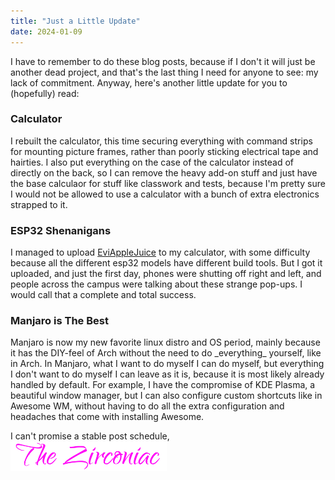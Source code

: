 ```yaml
---
title: "Just a Little Update"
date: 2024-01-09
---
```

I have to remember to do these blog posts, because if I don't it will just be another dead project, and that's the last thing I need for anyone to see: my lack of commitment. Anyway, here's another little update for you to (hopefully) read:
<br>
<h3 id="heading">Calculator</h3>
I rebuilt the calculator, this time securing everything with command strips for mounting picture frames, rather than poorly sticking electrical tape and hairties. I also put everything on the case of the calculator instead of directly on the back, so I can remove the heavy add-on stuff and just have the base calculaor for stuff like classwork and tests, because I'm pretty sure I would not be allowed to use a calculator with a bunch of extra electronics strapped to it.
<br>
<h3 id="heading">ESP32 Shenanigans</h3>
I managed to upload <a href="https://github.com/ckcr4lyf/EvilAppleJuice-ESP32" target="_blank" rel="noopener noreferrer">EviAppleJuice</a> to my calculator, with some difficulty because all the different esp32 models have different build tools. But I got it uploaded, and just the first day, phones were shutting off right and left, and people across the campus were talking about these strange pop-ups. I would call that a complete and total success.
<br>
<h3 id="heading">Manjaro is The Best</h3>
Manjaro is now my new favorite linux distro and OS period, mainly because it has the DIY-feel of Arch without the need to do _everything_ yourself, like in Arch. In Manjaro, what I want to do myself I can do myself, but everything I don't want to do myself I can leave as it is, because it is most likely already handled by default. For example, I have the compromise of KDE Plasma, a beautiful window manager, but I can also configure custom shortcuts like in Awesome WM, without having to do all the extra configuration and headaches that come with installing Awesome.
&nbsp;
&nbsp;

I can't promise a stable post schedule,  
<img src="https://github.com/ZirconiaCubed3v2/ZirconiaCubed3v2.github.io/blob/main/_images/sig.png?raw=true" alt="signature" style="width:250px;"/>
